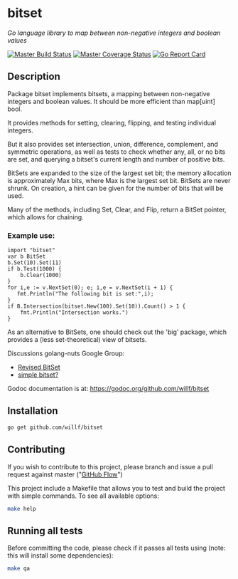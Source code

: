 # bitset

*Go language library to map between non-negative integers and boolean values*

[![Master Build Status](https://secure.travis-ci.org/willf/bitset.png?branch=master)](https://travis-ci.org/willf/bitset?branch=master)
[![Master Coverage Status](https://coveralls.io/repos/willf/bitset/badge.svg?branch=master&service=github)](https://coveralls.io/github/willf/bitset?branch=master)
[![Go Report Card](https://goreportcard.com/badge/github.com/willf/bitset)](https://goreportcard.com/report/github.com/willf/bitset)


## Description

Package bitset implements bitsets, a mapping between non-negative integers and boolean values.
It should be more efficient than map[uint] bool.

It provides methods for setting, clearing, flipping, and testing individual integers.

But it also provides set intersection, union, difference, complement, and symmetric operations, as well as tests to check whether any, all, or no bits are set, and querying a bitset's current length and number of positive bits.

BitSets are expanded to the size of the largest set bit; the memory allocation is approximately Max bits, where Max is the largest set bit. BitSets are never shrunk. On creation, a hint can be given for the number of bits that will be used.

Many of the methods, including Set, Clear, and Flip, return a BitSet pointer, which allows for chaining.

### Example use:

    import "bitset"
    var b BitSet
    b.Set(10).Set(11)
    if b.Test(1000) {
        b.Clear(1000)
    }
    for i,e := v.NextSet(0); e; i,e = v.NextSet(i + 1) {
       fmt.Println("The following bit is set:",i);
    }
    if B.Intersection(bitset.New(100).Set(10)).Count() > 1 {
        fmt.Println("Intersection works.")
    }

As an alternative to BitSets, one should check out the 'big' package, which provides a (less set-theoretical) view of bitsets.

Discussions golang-nuts Google Group:

* [Revised BitSet](https://groups.google.com/forum/#!topic/golang-nuts/5i3l0CXDiBg)
* [simple bitset?](https://groups.google.com/d/topic/golang-nuts/7n1VkRTlBf4/discussion)

Godoc documentation is at: https://godoc.org/github.com/willf/bitset

## Installation

```bash
go get github.com/willf/bitset
```

## Contributing

If you wish to contribute to this project, please branch and issue a pull request against master ("[GitHub Flow](https://guides.github.com/introduction/flow/)")

This project include a Makefile that allows you to test and build the project with simple commands.
To see all available options:
```bash
make help
```

## Running all tests

Before committing the code, please check if it passes all tests using (note: this will install some dependencies):
```bash
make qa
```

